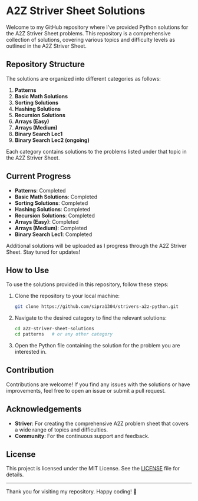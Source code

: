 # A2Z Striver Sheet Solutions

Welcome to my GitHub repository where I've provided Python solutions for the A2Z Striver Sheet problems. This repository is a comprehensive collection of solutions, covering various topics and difficulty levels as outlined in the A2Z Striver Sheet.

## Repository Structure

The solutions are organized into different categories as follows:

1. **Patterns**
2. **Basic Math Solutions**
3. **Sorting Solutions**
4. **Hashing Solutions**
5. **Recursion Solutions**
6. **Arrays (Easy)**
7. **Arrays (Medium)**
8. **Binary Search Lec1**
9. **Binary Search Lec2 (ongoing)**

Each category contains solutions to the problems listed under that topic in the A2Z Striver Sheet.

## Current Progress

- **Patterns**: Completed
- **Basic Math Solutions**: Completed
- **Sorting Solutions**: Completed
- **Hashing Solutions**: Completed
- **Recursion Solutions**: Completed
- **Arrays (Easy)**: Completed
- **Arrays (Medium)**: Completed
- **Binary Search Lec1**: Completed

Additional solutions will be uploaded as I progress through the A2Z Striver Sheet. Stay tuned for updates!

## How to Use

To use the solutions provided in this repository, follow these steps:

1. Clone the repository to your local machine:
    ```sh
    git clone https://github.com/sipra1304/strivers-a2z-python.git
    ```

2. Navigate to the desired category to find the relevant solutions:
    ```sh
    cd a2z-striver-sheet-solutions
    cd patterns   # or any other category
    ```

3. Open the Python file containing the solution for the problem you are interested in.

## Contribution

Contributions are welcome! If you find any issues with the solutions or have improvements, feel free to open an issue or submit a pull request.


## Acknowledgements

- **Striver**: For creating the comprehensive A2Z problem sheet that covers a wide range of topics and difficulties.
- **Community**: For the continuous support and feedback.

## License

This project is licensed under the MIT License. See the [LICENSE](LICENSE) file for details.

---

Thank you for visiting my repository. Happy coding! 🚀
